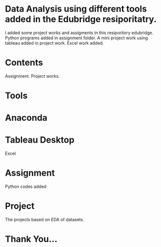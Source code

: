 # Data Analysis using different tools added in the Edubridge resiporitatry.
I added some project works and assigments in this resiporitory edubridge.
Python programs added in assignment folder.
A mini project work using tableau added in project work.
Excel work added.
# Contents
Assignment.
Project works.
# Tools
 # Anaconda
 # Tableau Desktop
  Excel
# Assignment
Python codes added
# Project
The projects based on EDA of datasets.

# Thank You...


